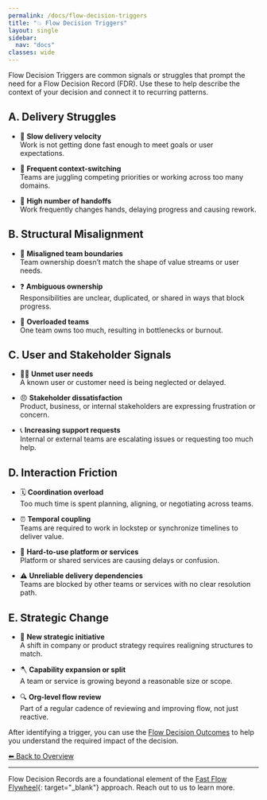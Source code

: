 ```yaml
---
permalink: /docs/flow-decision-triggers
title: "💥 Flow Decision Triggers"
layout: single
sidebar:
  nav: "docs"
classes: wide
---
```


Flow Decision Triggers are common signals or struggles that prompt the need for a Flow Decision Record (FDR). Use these to help describe the context of your decision and connect it to recurring patterns.

## A. Delivery Struggles

- 🐢 **Slow delivery velocity**  
  Work is not getting done fast enough to meet goals or user expectations.

- 🔀 **Frequent context-switching**  
  Teams are juggling competing priorities or working across too many domains.

- 🤝 **High number of handoffs**  
  Work frequently changes hands, delaying progress and causing rework.

## B. Structural Misalignment

- 🚧 **Misaligned team boundaries**  
  Team ownership doesn’t match the shape of value streams or user needs.

- ❓ **Ambiguous ownership**  
  Responsibilities are unclear, duplicated, or shared in ways that block progress.

- 🧱 **Overloaded teams**  
  One team owns too much, resulting in bottlenecks or burnout.

## C. User and Stakeholder Signals

- 🙅‍♂️ **Unmet user needs**  
  A known user or customer need is being neglected or delayed.

- 😠 **Stakeholder dissatisfaction**  
  Product, business, or internal stakeholders are expressing frustration or concern.

- 📞 **Increasing support requests**  
  Internal or external teams are escalating issues or requesting too much help.

## D. Interaction Friction

- 🗓️ **Coordination overload**  
  Too much time is spent planning, aligning, or negotiating across teams.

- ⏰ **Temporal coupling**  
  Teams are required to work in lockstep or synchronize timelines to deliver value.

- 🧱 **Hard-to-use platform or services**  
  Platform or shared services are causing delays or confusion.

- ⚠️ **Unreliable delivery dependencies**  
  Teams are blocked by other teams or services with no clear resolution path.

## E. Strategic Change

- 🎯 **New strategic initiative**  
  A shift in company or product strategy requires realigning structures to match.

- 🪓 **Capability expansion or split**  
  A team or service is growing beyond a reasonable size or scope.

- 🔍 **Org-level flow review**  
  Part of a regular cadence of reviewing and improving flow, not just reactive.

After identifying a trigger, you can use the [Flow Decision Outcomes](/docs/flow-decision-outcomes) to help you understand the required impact of the decision.

[⬅ Back to Overview](/docs/overview)

---

Flow Decision Records are a foundational element of the [Fast Flow Flywheel](https://fastflowflywheel.com){: target="_blank"} approach. Reach out to us to learn more.
